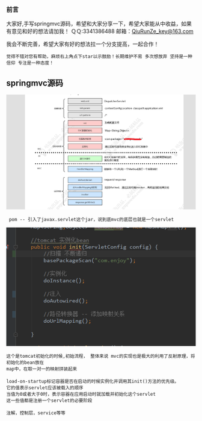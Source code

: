 ### 前言
大家好,手写springmvc源码，希望和大家分享一下，希望大家能从中收益，如果有意见和好的想法请加我！
 ＱＱ:3341386488
 邮箱：QiuRunZe_key@163.com

我会不断完善，希望大家有好的想法拉一个分支提高，一起合作！


    觉得不错对您有帮助，麻烦右上角点下star以示鼓励！长期维护不易 多次想放弃 坚持是一种信仰 专注是一种态度！


## springmvc源码

![初始化整体流程](https://raw.githubusercontent.com/qiurunze123/imageall/master/springmvc.png)

     pom -- 引入了javax.servlet这个jar，说到底mvc的底层也就是一个servlet

![初始化整体流程](https://raw.githubusercontent.com/qiurunze123/imageall/master/springmvc2.png)

    这个是tomcat初始化的时候,初始流程， 整体来说 mvc的实现也是极大的利用了反射原理，将初始化的bean放在
    map中，在取一对一的映射拼装起来
    
    load-on-startup标记容器是否在启动的时候实例化并调用其init()方法的优先级。
    它的值表示servlet应该被载入的顺序
    当值为0或者大于0时，表示容器在应用启动时就加载并初始化这个servlet
    这一些值都是注册一个servlet的必要阶段
    
    注解，控制层，service等等 